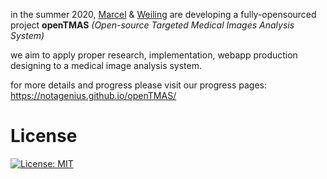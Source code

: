 in the summer 2020, [Marcel](https://github.com/RBEGamer) & [Weiling](https://github.com/notagenius) are developing a fully-opensourced project **openTMAS** _(Open-source Targeted Medical Images Analysis System)_

we aim to apply proper research, implementation, webapp production designing to a medical image analysis system.

for more details and progress please visit our progress pages:
https://notagenius.github.io/openTMAS/

# License
[![License: MIT](https://img.shields.io/badge/License-MIT-yellow.svg)](https://opensource.org/licenses/MIT)

